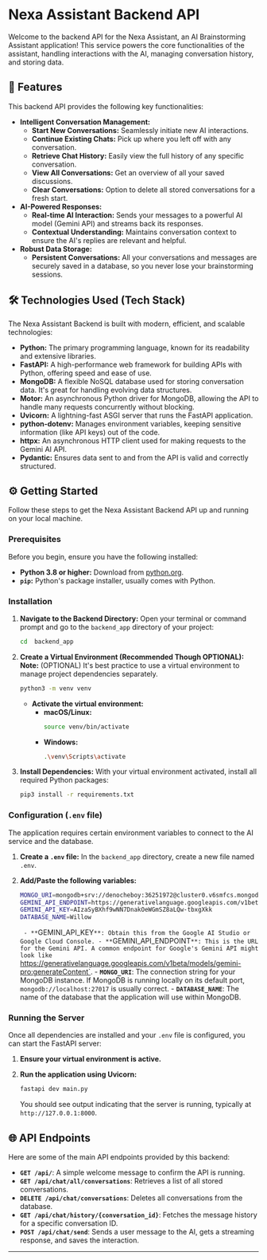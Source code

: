 # Nexa Assistant Backend API

Welcome to the backend API for the Nexa Assistant, an AI Brainstorming Assistant application! This service powers the core functionalities of the assistant, handling interactions with the AI, managing conversation history, and storing data.

## 🚀 Features

This backend API provides the following key functionalities:

- **Intelligent Conversation Management:**
  - **Start New Conversations:** Seamlessly initiate new AI interactions.
  - **Continue Existing Chats:** Pick up where you left off with any conversation.
  - **Retrieve Chat History:** Easily view the full history of any specific conversation.
  - **View All Conversations:** Get an overview of all your saved discussions.
  - **Clear Conversations:** Option to delete all stored conversations for a fresh start.
- **AI-Powered Responses:**
  - **Real-time AI Interaction:** Sends your messages to a powerful AI model (Gemini API) and streams back its responses.
  - **Contextual Understanding:** Maintains conversation context to ensure the AI's replies are relevant and helpful.
- **Robust Data Storage:**
  - **Persistent Conversations:** All your conversations and messages are securely saved in a database, so you never lose your brainstorming sessions.

## 🛠️ Technologies Used (Tech Stack)

The Nexa Assistant Backend is built with modern, efficient, and scalable technologies:

- **Python:** The primary programming language, known for its readability and extensive libraries.
- **FastAPI:** A high-performance web framework for building APIs with Python, offering speed and ease of use.
- **MongoDB:** A flexible NoSQL database used for storing conversation data. It's great for handling evolving data structures.
- **Motor:** An asynchronous Python driver for MongoDB, allowing the API to handle many requests concurrently without blocking.
- **Uvicorn:** A lightning-fast ASGI server that runs the FastAPI application.
- **python-dotenv:** Manages environment variables, keeping sensitive information (like API keys) out of the code.
- **httpx:** An asynchronous HTTP client used for making requests to the Gemini AI API.
- **Pydantic:** Ensures data sent to and from the API is valid and correctly structured.

## ⚙️ Getting Started

Follow these steps to get the Nexa Assistant Backend API up and running on your local machine.

### Prerequisites

Before you begin, ensure you have the following installed:

- **Python 3.8 or higher:** Download from [python.org](https://www.python.org/downloads/).
- **`pip`:** Python's package installer, usually comes with Python.

### Installation

1.  **Navigate to the Backend Directory:**
    Open your terminal or command prompt and go to the `backend_app` directory of your project:

    ```bash
    cd  backend_app
    ```

2.  **Create a Virtual Environment (Recommended Though OPTIONAL):**
    **Note:** (OPTIONAL) It's best practice to use a virtual environment to manage project dependencies separately.

    ```bash
    python3 -m venv venv
    ```

    - **Activate the virtual environment:**
      - **macOS/Linux:**
        ```bash
        source venv/bin/activate
        ```
      - **Windows:**
        ```bash
        .\venv\Scripts\activate
        ```

3.  **Install Dependencies:**
    With your virtual environment activated, install all required Python packages:
    ```bash
    pip3 install -r requirements.txt
    ```

### Configuration (`.env` file)

The application requires certain environment variables to connect to the AI service and the database.

1.  **Create a `.env` file:** In the `backend_app` directory, create a new file named `.env`.
2.  **Add/Paste the following variables:**

    ```bash
    MONGO_URI=mongodb+srv://denocheboy:36251972@cluster0.v6smfcs.mongodb.net/Willow?retryWrites=true&w=majority
    GEMINI_API_ENDPOINT=https://generativelanguage.googleapis.com/v1beta/models/gemini-1.5-flash-latest:generateContent
    GEMINI_API_KEY=AIzaSyBXhf9wNN7DnakOeWGmSZ8aLQw-tbxgXkk
    DATABASE_NAME=Willow
    ```

    ` - **`GEMINI_API_KEY`**: Obtain this from the Google AI Studio or Google Cloud Console. - **`GEMINI_API_ENDPOINT`**: This is the URL for the Gemini API. A common endpoint for Google's Gemini API might look like `https://generativelanguage.googleapis.com/v1beta/models/gemini-pro:generateContent`. - **`MONGO_URI`**: The connection string for your MongoDB instance. If MongoDB is running locally on its default port, `mongodb://localhost:27017` is usually correct. - **`DATABASE_NAME`**: The name of the database that the application will use within MongoDB.

### Running the Server

Once all dependencies are installed and your `.env` file is configured, you can start the FastAPI server:

1.  **Ensure your virtual environment is active.**
2.  **Run the application using Uvicorn:**

    ```bash
    fastapi dev main.py
    ```

    You should see output indicating that the server is running, typically at `http://127.0.0.1:8000`.

## 🌐 API Endpoints

Here are some of the main API endpoints provided by this backend:

- **`GET /api/`**: A simple welcome message to confirm the API is running.
- **`GET /api/chat/all/conversations`**: Retrieves a list of all stored conversations.
- **`DELETE /api/chat/conversations`**: Deletes all conversations from the database.
- **`GET /api/chat/history/{conversation_id}`**: Fetches the message history for a specific conversation ID.
- **`POST /api/chat/send`**: Sends a user message to the AI, gets a streaming response, and saves the interaction.

---
